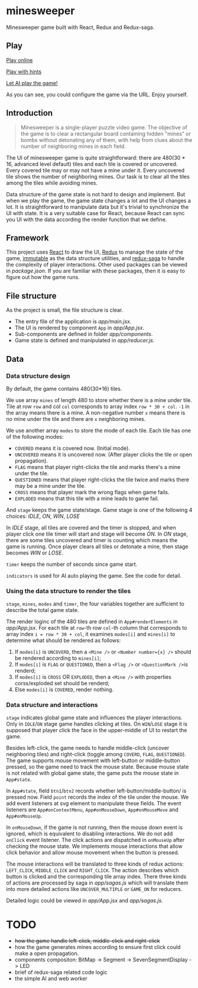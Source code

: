 # minesweeper
Minesweeper game built with React, Redux and Redux-saga.

## Play

[Play online](http://shinima.pw/minesweeper/?rows=16&cols=30&mines=99)

[Play with hints](http://shinima.pw/minesweeper/?rows=16&cols=30&mines=99&ai)

[Let AI play the game!](http://shinima.pw/minesweeper/?rows=16&cols=30&mines=99&auto)

As you can see, you could configure the game via the URL. Enjoy yourself.

## Introduction

> Minesweeper is a single-player puzzle video game. The objective of the game is to clear a rectangular board containing hidden "mines" or bombs without detonating any of them, with help from clues about the number of neighboring mines in each field.

The UI of minesweeper game is quite straightforward: there are 480(30 * 16, advanced level default) tiles and each tile is covered or uncovered. Every covered tile may or may not have a mine under it. Every uncovered tile shows the number of neighboring mines. Our task is to clear all the tiles among the tiles while avoiding mines.

Data structure of the game state is not hard to design and implement. But when we play the game, the game state changes a lot and the UI changes a lot. It is straightforward to manipulate data but it's trivial to synchronize the UI with state. It is a very suitable case for React, because React can sync you UI with the data according the render function that we define.

## Framework

This project uses [React](https://facebook.github.io/react/) to draw the UI, [Redux](http://redux.js.org/) to manage the state of the game, [immutable](https://facebook.github.io/immutable-js/) as the data structure utilities, and [redux-saga](https://redux-saga.js.org/) to handle the complexity of player interactions. Other used packages can be viewed in *package.json*. If you are familiar with these packages, then it is easy to figure out how the game runs.

## File structure

As the project is small, the file structure is clear.

* The entry file of the application is *app/main.jsx*.
* The UI is rendered by component `App` in *app/App.jsx*.
* Sub-components are defined in folder *app/components*.
* Game state is defined and manipulated in *app/reducer.js.*

## Data

### Data structure design

By default, the game contains 480(30*16) tiles.

We use array `mines` of length 480 to store whether there is a mine under tile. Tile at row `row` and col `col` corresponds to array index `row * 30 + col`. `-1` in the array means there is a mine. A non-negative number `x` means there is no mine under the tile and there are `x`  neighboring mines.

We use another array `modes` to store the mode of each tile. Each tile has one of the following modes:

* `COVERED`  means it is covered now. (Initial mode).
* `UNCOVERED` means it is uncovered now. (After player clicks the tile or open propagation).
* `FLAG`  means that player right-clicks the tile and marks there's a mine under the tile.
* `QUESTIONED` means that player right-clicks the tile twice and marks there may be a mine under the tile.
* `CROSS` means that player mark the wrong flags when game fails.
* `EXPLODED` means that this tile with a mine leads to game fail.

And `stage` keeps the game state/stage. Game stage is one of the following 4 choices: *IDLE*, *ON*, *WIN*, *LOSE*

In *IDLE* stage, all tiles are covered and the timer is stopped, and when player click one tile timer will start and stage will become *ON*. In *ON* stage, there are some tiles uncovered and timer is counting which means the game is running. Once player clears all tiles or detonate a mine, then stage becomes *WIN* or *LOSE*.

`timer` keeps the number of seconds since game start.

`indicators` is used for AI auto playing the game. See the code for detail.

### Using the data structure to render the tiles

`stage`, `mines`, `modes` and `timer`, the four variables together are sufficient to describe the total game state.

The render loginc of the 480 tiles are defined in `App#renderElements` in *app/App.jsx*. For each tile at `row`-th row `col`-th column that corresponds to array index `i = row * 30 + col`, it examines `modes[i]` and `mines[i]` to determine what should be rendered as follows:

1. If `modes[i]` is `UNCOVERD`, then a `<Mine />` or `<Number number={x} />` should be rendered according to `mines[i]`;
2. If `modes[i]` is `FLAG` or `QUESTIONED`, then a `<Flag />` or `<QuestionMark />`is renderd;
3. If `modes[i]` is `CROSS` OR `EXPLODED`, then a `<Mine />` with properties corss/exploded set should be renderd;
4. Else `modes[i]` is `COVERED`, render nothing.

### Data structure and interactions

`stage` indicates global game state and influences the player interactions. Only in `IDLE`/`ON` stage game handles clicking at tiles. On `WIN`/`LOSE` stage it is supposed that player click the face in the upper-middle of UI to restart the game.

Besides left-click, the game needs to handle middle-click (uncover neighboring tiles) and right-click (toggle among `COVERD`, `FLAG`, `QUESTIONED`). The game supports mouse movement with left-button or middle-button pressed, so the game need to track the mouse state. Because mouse state is not related with global game state, the game puts the mouse state in `App#state`.

In `App#state`, field `btn1`/`btn2` records whether left-button/middle-button/ is pressed now. Field `point` records the index of the tile under the mouse. We add event listeners at svg element to manipulate these fields. The event listeners are `App#onContextMenu`, `App#onMouseDown`, `App#onMouseMove` and `App#onMouseUp`.

In `onMouseDown`, if the game is not running, then the mouse down event is ignored, which is equivalent to disabling interactions. We do not add `onClick` event listener. The click actions are dispatched in `onMouseUp` after checking the mouse state. We implements mouse interactions that allow click behavior and allow mouse movement when the button is pressed.

The mouse interactions will be translated to three kinds of redux actions: `LEFT_CLICK`, `MIDDLE_CLICK` and `RIGHT_CLICK`. The action describes which button is clicked and the corresponding tile array index. There three kinds of actions are processed by saga in *app/sagas.js* which will translate them into more detailed actions like `UNCOVER_MULTIPLE` or `GAME_ON` for reducers.

Detailed logic could be viewed in *app/App.jsx* and *app/sagas.js*.

# TODO

* ~~how the game handle left-click, middle-click and right-click~~
* how the game generates mines according to ensure first click could make a open propagation.
* components compositon: BitMap -> Segment -> SevenSegmentDisplay -> LED
* brief of redux-saga related code logic
* the simple AI and web worker